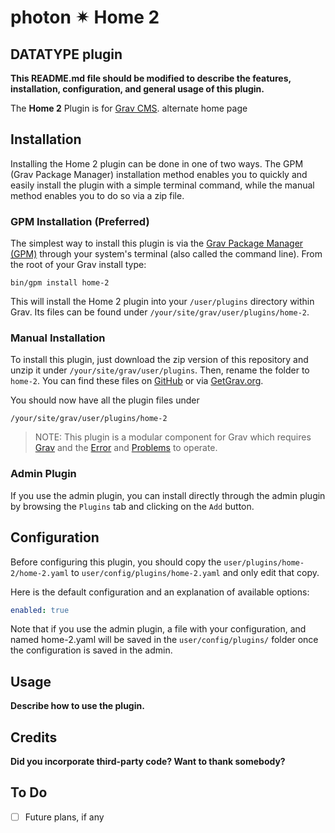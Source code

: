 # photon ✴ Home 2
## DATATYPE plugin

**This README.md file should be modified to describe the features, installation, configuration, and general usage of this plugin.**

The **Home 2** Plugin is for [Grav CMS](http://github.com/getgrav/grav). alternate home page

## Installation

Installing the Home 2 plugin can be done in one of two ways. The GPM (Grav Package Manager) installation method enables you to quickly and easily install the plugin with a simple terminal command, while the manual method enables you to do so via a zip file.

### GPM Installation (Preferred)

The simplest way to install this plugin is via the [Grav Package Manager (GPM)](http://learn.getgrav.org/advanced/grav-gpm) through your system's terminal (also called the command line).  From the root of your Grav install type:

    bin/gpm install home-2

This will install the Home 2 plugin into your `/user/plugins` directory within Grav. Its files can be found under `/your/site/grav/user/plugins/home-2`.

### Manual Installation

To install this plugin, just download the zip version of this repository and unzip it under `/your/site/grav/user/plugins`. Then, rename the folder to `home-2`. You can find these files on [GitHub](https://github.com/i-am-phi/grav-plugin-home-2) or via [GetGrav.org](http://getgrav.org/downloads/plugins#extras).

You should now have all the plugin files under

    /your/site/grav/user/plugins/home-2

> NOTE: This plugin is a modular component for Grav which requires [Grav](http://github.com/getgrav/grav) and the [Error](https://github.com/getgrav/grav-plugin-error) and [Problems](https://github.com/getgrav/grav-plugin-problems) to operate.

### Admin Plugin

If you use the admin plugin, you can install directly through the admin plugin by browsing the `Plugins` tab and clicking on the `Add` button.

## Configuration

Before configuring this plugin, you should copy the `user/plugins/home-2/home-2.yaml` to `user/config/plugins/home-2.yaml` and only edit that copy.

Here is the default configuration and an explanation of available options:

```yaml
enabled: true
```

Note that if you use the admin plugin, a file with your configuration, and named home-2.yaml will be saved in the `user/config/plugins/` folder once the configuration is saved in the admin.

## Usage

**Describe how to use the plugin.**

## Credits

**Did you incorporate third-party code? Want to thank somebody?**

## To Do

- [ ] Future plans, if any
